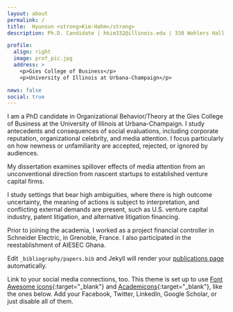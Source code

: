 ```yaml
---
layout: about
permalink: /
title:  Hyunsun <strong>Kim-Hahm</strong> 
description: Ph.D. Candidate | hkim332@illinois.edu | 330 Wohlers Hall, 1206 S. Sixth Street, Champaign, IL 61820

profile:
  align: right
  image: prof_pic.jpg
  address: >
    <p>Gies College of Business</p>
    <p>University of Illinois at Urbana-Champaign</p>

news: false
social: true
---
```


I am a PhD candidate in Organizational Behavior/Theory at the Gies College of Business at the University of Illinois at Urbana-Champaign. I study antecedents and consequences of social evaluations, including corporate reputation, organizational celebrity, and media attention. I focus particularly on how newness or unfamiliarity are accepted, rejected, or ignored by audiences. 

My dissertation examines spillover effects of media attention from an unconventional direction from nascent startups to established venture capital firms. 

I study settings that bear high ambiguities, where there is high outcome uncertainty, the meaning of actions is subject to interpretation, and conflicting external demands are present, such as U.S. venture capital industry, patent litigation, and alternative litigation financing.   

Prior to joining the academia, I worked as a project financial controller in Schneider Electric, in Grenoble, France. I also participated in the reestablishment of AIESEC Ghana. 

Edit `_bibliography/papers.bib` and Jekyll will render your [publications page](/al-folio/publications/) automatically.

Link to your social media connections, too. This theme is set up to use [Font Awesome icons](http://fortawesome.github.io/Font-Awesome/){:target="\_blank"} and [Academicons](https://jpswalsh.github.io/academicons/){:target="\_blank"}, like the ones below. Add your Facebook, Twitter, LinkedIn, Google Scholar, or just disable all of them.
